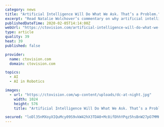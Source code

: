 ```yaml
---
category: news
title: "Artificial Intelligence Will Do What We Ask. That’s a Problem."
excerpt: "Read Natalie Wolchover’s commentary on why artificial intelligence is an ethical minefield on Quanta Magazine : The danger of having artificially intelligent machines do our bidding is that we might not be careful enough about what we wish for. The lines of code that animate these machines will inevitably lack nuance, forget to spell out ..."
publishedDateTime: 2020-02-05T14:14:00Z
webUrl: "https://ctovision.com/artificial-intelligence-will-do-what-we-ask-thats-a-problem/"
type: article
quality: 39
heat: 39
published: false

provider:
  name: ctovision.com
  domain: ctovision.com

topics:
  - AI
  - AI in Robotics

images:
  - url: "https://ctovision.com/wp-content/uploads/dc-at-night.jpg"
    width: 1024
    height: 576
    title: "Artificial Intelligence Will Do What We Ask. That’s a Problem."

secured: "loDl35nMXoyXIQuMcy09S9vkW42hX3TDA0+Mc8ifDhhYPqz5hsBnW27pO7MMKqYuLsmhbBymyAhbdwBbnZBrul/TdjiFAQbbNzL/hfgKYiCRxvLVAHpz1l38GLNXDP3JnZXK4uqAavAZWqjieGPEKbclYQZlEWWuMlx0i9t0Tc/mTiLMUC6TGxXvJxUDhA5i7o4/KQ4m5iS9yIbJ9IR6tShN+tEWsMtGXBm6EMagb0RtcOgnTBAWc6VLM0MieKuyCp4bH9iCB/X9sVBNU4eJro0rxJOi6IjPUBiZ/v+w/42kujDVRpm4pA7mlEsulM9s;2vsz48d1iHYFOWvloyBBpA=="
---
```


